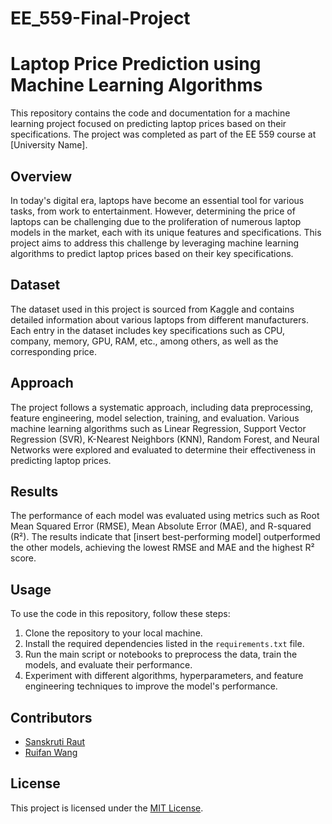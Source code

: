 # EE_559-Final-Project

# Laptop Price Prediction using Machine Learning Algorithms

This repository contains the code and documentation for a machine learning project focused on predicting laptop prices based on their specifications. The project was completed as part of the EE 559 course at [University Name].

## Overview

In today's digital era, laptops have become an essential tool for various tasks, from work to entertainment. However, determining the price of laptops can be challenging due to the proliferation of numerous laptop models in the market, each with its unique features and specifications. This project aims to address this challenge by leveraging machine learning algorithms to predict laptop prices based on their key specifications.

## Dataset

The dataset used in this project is sourced from Kaggle and contains detailed information about various laptops from different manufacturers. Each entry in the dataset includes key specifications such as CPU, company, memory, GPU, RAM, etc., among others, as well as the corresponding price.

## Approach

The project follows a systematic approach, including data preprocessing, feature engineering, model selection, training, and evaluation. Various machine learning algorithms such as Linear Regression, Support Vector Regression (SVR), K-Nearest Neighbors (KNN), Random Forest, and Neural Networks were explored and evaluated to determine their effectiveness in predicting laptop prices.

## Results

The performance of each model was evaluated using metrics such as Root Mean Squared Error (RMSE), Mean Absolute Error (MAE), and R-squared (R²). The results indicate that [insert best-performing model] outperformed the other models, achieving the lowest RMSE and MAE and the highest R² score.

## Usage

To use the code in this repository, follow these steps:
1. Clone the repository to your local machine.
2. Install the required dependencies listed in the `requirements.txt` file.
3. Run the main script or notebooks to preprocess the data, train the models, and evaluate their performance.
4. Experiment with different algorithms, hyperparameters, and feature engineering techniques to improve the model's performance.

## Contributors

- [Sanskruti Raut](mailto:sanskrut@usc.edu)
- [Ruifan Wang](mailto:ruifanwa@usc.edu)

## License

This project is licensed under the [MIT License](LICENSE).

